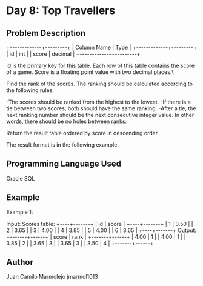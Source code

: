 # Day 8: Top Travellers

## Problem Description

+-------------+---------+
| Column Name | Type    |
+-------------+---------+
| id          | int     |
| score       | decimal |
+-------------+---------+

id is the primary key for this table.
Each row of this table contains the score of a game. Score is a floating point value with two decimal places.\

Find the rank of the scores. The ranking should be calculated according to the following rules:

-The scores should be ranked from the highest to the lowest.
-If there is a tie between two scores, both should have the same ranking.
-After a tie, the next ranking number should be the next consecutive integer value. In other words, there should be no holes between ranks.

Return the result table ordered by score in descending order.

The result format is in the following example.


## Programming Language Used

Oracle SQL

## Example

Example 1:

Input: 
Scores table:
+----+-------+
| id | score |
+----+-------+
| 1  | 3.50  |
| 2  | 3.65  |
| 3  | 4.00  |
| 4  | 3.85  |
| 5  | 4.00  |
| 6  | 3.65  |
+----+-------+
Output: 
+-------+------+
| score | rank |
+-------+------+
| 4.00  | 1    |
| 4.00  | 1    |
| 3.85  | 2    |
| 3.65  | 3    |
| 3.65  | 3    |
| 3.50  | 4    |
+-------+------+
## Author

Juan Camilo Marmolejo
jmarmol1013
